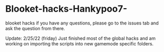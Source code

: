 # Blooket-hacks-Hankypoo7-
blooket hacks
if you have any questions, please go to the issues tab and ask the question from there.

Update: 2/25/22 (friday)
Just finished most of the global hacks and am working on importing the scripts into new gamemode specific folders.
